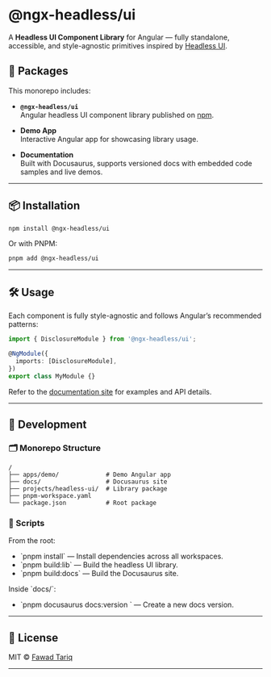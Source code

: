 
# @ngx-headless/ui

A **Headless UI Component Library** for Angular — fully standalone, accessible, and style-agnostic primitives inspired by [Headless UI](https://headlessui.com).

## 🚀 Packages

This monorepo includes:

- **`@ngx-headless/ui`**  
  Angular headless UI component library published on [npm](https://www.npmjs.com/package/@ngx-headless/ui).

- **Demo App**  
  Interactive Angular app for showcasing library usage.

- **Documentation**  
  Built with Docusaurus, supports versioned docs with embedded code samples and live demos.

---

## 📦 Installation

```bash
npm install @ngx-headless/ui
```

Or with PNPM:

```bash
pnpm add @ngx-headless/ui
```

---

## 🛠️ Usage

Each component is fully style-agnostic and follows Angular’s recommended patterns:
```typescript
import { DisclosureModule } from '@ngx-headless/ui';

@NgModule({
  imports: [DisclosureModule],
})
export class MyModule {}
```

Refer to the [documentation site](https://ngx-headless.com) for examples and API details.

---

## 📝 Development

### 🗂️ Monorepo Structure

```
/
├── apps/demo/             # Demo Angular app
├── docs/                  # Docusaurus site
├── projects/headless-ui/  # Library package
├── pnpm-workspace.yaml
└── package.json           # Root package
```

### 🔧 Scripts

From the root:
- \`pnpm install\` — Install dependencies across all workspaces.
- \`pnpm build:lib\` — Build the headless UI library.
- \`pnpm build:docs\` — Build the Docusaurus site.

Inside \`docs/\`:
- \`pnpm docusaurus docs:version <version>\` — Create a new docs version.

---

## 📄 License

MIT © [Fawad Tariq](https://fawadtariq.dev)

---
